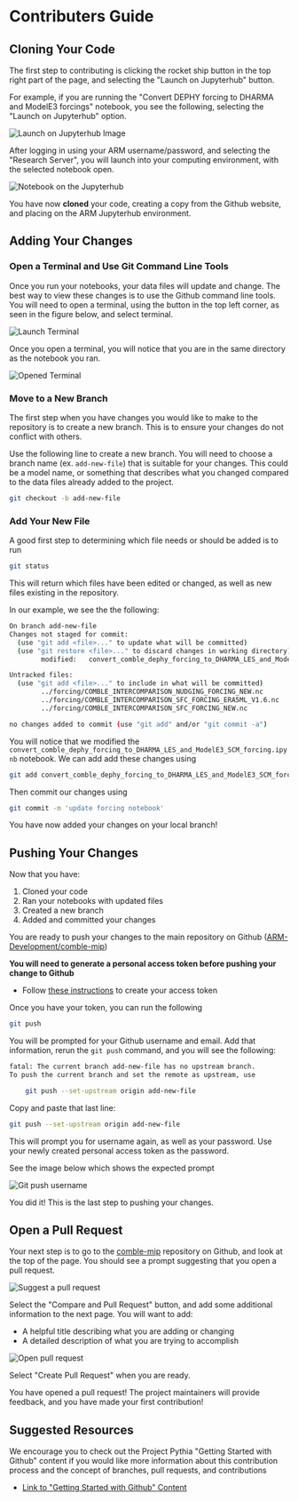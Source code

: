 # Contributers Guide

## Cloning Your Code
The first step to contributing is clicking the rocket ship button in the top right part of the page, and selecting the "Launch on Jupyterhub" button.

For example, if you are running the "Convert DEPHY forcing to DHARMA and ModelE3 forcings" notebook, you see the following, selecting the "Launch on Jupyterhub" option.

![Launch on Jupyterhub Image](notebooks/images/launch-on-jupyterhub.png)

After logging in using your ARM username/password, and selecting the "Research Server", you will launch into your computing environment, with the selected notebook open.

![Notebook on the Jupyterhub](notebooks/images/notebook-on-jupyterhub.png)

You have now **cloned** your code, creating a copy from the Github website, and placing on the ARM Jupyterhub environment.

## Adding Your Changes

### Open a Terminal and Use Git Command Line Tools
Once you run your notebooks, your data files will update and change. The best way to view these changes is to use the Github command line tools. You will need to open a terminal, using the button in the top left corner, as seen in the figure below, and select terminal.

![Launch Terminal](notebooks/images/notebook-on-jupyterhub-annotated.png)

Once you open a terminal, you will notice that you are in the same directory as the notebook you ran.

![Opened Terminal](notebooks/images/opened-terminal.png)

### Move to a New Branch
The first step when you have changes you would like to make to the repository is to create a new branch. This is to ensure your changes do not conflict with others.

Use the following line to create a new branch. You will need to choose a branch name (ex. `add-new-file`) that is suitable for your changes. This could be a model name, or something that describes what you changed compared to the data files already added to the project.

```bash
git checkout -b add-new-file
```

### Add Your New File
A good first step to determining which file needs or should be added is to run

```bash
git status
```

This will return which files have been edited or changed, as well as new files existing in the repository.

In our example, we see the the following:

```bash
On branch add-new-file
Changes not staged for commit:
  (use "git add <file>..." to update what will be committed)
  (use "git restore <file>..." to discard changes in working directory)
        modified:   convert_comble_dephy_forcing_to_DHARMA_LES_and_ModelE3_SCM_forcing.ipynb

Untracked files:
  (use "git add <file>..." to include in what will be committed)
        ../forcing/COMBLE_INTERCOMPARISON_NUDGING_FORCING_NEW.nc
        ../forcing/COMBLE_INTERCOMPARISON_SFC_FORCING_ERA5ML_V1.6.nc
        ../forcing/COMBLE_INTERCOMPARISON_SFC_FORCING_NEW.nc

no changes added to commit (use "git add" and/or "git commit -a")
```

You will notice that we modified the `convert_comble_dephy_forcing_to_DHARMA_LES_and_ModelE3_SCM_forcing.ipynb` notebook. We can add add these changes using

```bash
git add convert_comble_dephy_forcing_to_DHARMA_LES_and_ModelE3_SCM_forcing.ipynb
```

Then commit our changes using

```bash
git commit -m 'update forcing notebook'
```

You have now added your changes on your local branch!

## Pushing Your Changes
Now that you have:
1. Cloned your code
2. Ran your notebooks with updated files
3. Created a new branch
4. Added and committed your changes

You are ready to push your changes to the main repository on Github ([ARM-Development/comble-mip](https://github.com/ARM-Development/comble-mip))

**You will need to generate a personal access token before pushing your change to Github**
- Follow [these instructions](https://docs.github.com/en/authentication/keeping-your-account-and-data-secure/managing-your-personal-access-tokens#creating-a-personal-access-token-classic) to create your access token

Once you have your token, you can run the following

```bash
git push
```

You will be prompted for your Github username and email. Add that information, rerun the `git push` command, and you will see the following:

```bash
fatal: The current branch add-new-file has no upstream branch.
To push the current branch and set the remote as upstream, use

    git push --set-upstream origin add-new-file
```

Copy and paste that last line:

```bash
git push --set-upstream origin add-new-file
```

This will prompt you for username again, as well as your password. Use your newly created personal access token as the password.

See the image below which shows the expected prompt

![Git push username](notebooks/images/git-username-password-prompt.png)

You did it! This is the last step to pushing your changes.

## Open a Pull Request

Your next step is to go to the [comble-mip](https://github.com/ARM-Development/comble-mip) repository on Github, and look at the top of the page. You should see a prompt suggesting that you open a pull request.

![Suggest a pull request](notebooks/images/suggest-pull-request.png)

Select the "Compare and Pull Request" button, and add some additional information to the next page. You will want to add:
- A helpful title describing what you are adding or changing
- A detailed description of what you are trying to accomplish

![Open pull request](notebooks/images/open-pull-request.png)

Select "Create Pull Request" when you are ready.

You have opened a pull request! The project maintainers will provide feedback, and you have made your first contribution!

## Suggested Resources
We encourage you to check out the Project Pythia "Getting Started with Github" content if you would like more information about this contribution process and the concept of branches, pull requests, and contributions
- [Link to "Getting Started with Github" Content](https://foundations.projectpythia.org/foundations/getting-started-github.html)
